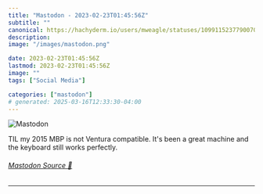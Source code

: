 ```yaml
---
title: "Mastodon - 2023-02-23T01:45:56Z"
subtitle: ""
canonical: https://hachyderm.io/users/mweagle/statuses/109911523779007018
description:
image: "/images/mastodon.png"

date: 2023-02-23T01:45:56Z
lastmod: 2023-02-23T01:45:56Z
image: ""
tags: ["Social Media"]

categories: ["mastodon"]
# generated: 2025-03-16T12:33:30-04:00
---
```

![Mastodon](/images/mastodon.png)

<p>TIL my 2015 MBP is not Ventura compatible. It&#39;s been a great machine and the keyboard still works perfectly.</p>


###### [Mastodon Source 🐘](https://hachyderm.io/@mweagle/109911523779007018)

___
